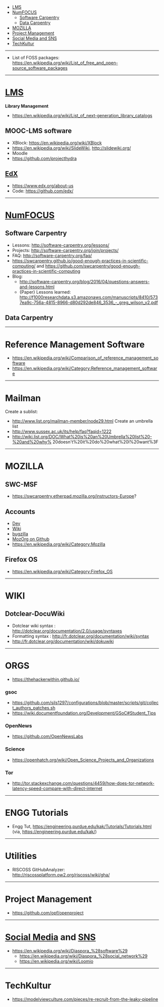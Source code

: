 + [LMS](#lms)
+ [NumFOCUS](#numfocus)
    + [Software Carpentry](#software-carpentry)
    + [Data Carpentry](#data-carpentry)
+ [MOZILLA](#mozilla)
+ [Project Management](#project-management)    
+ [Social Media and SNS](#social-media-and-sns)
+ [TechKultur](#techkultur)

----

+ List of FOSS packages: https://en.wikipedia.org/wiki/List_of_free_and_open-source_software_packages

----

# [LMS](https://en.wikipedia.org/wiki/Integrated_library_system)
__Library Management__
+ https://en.wikipedia.org/wiki/List_of_next-generation_library_catalogs

## MOOC-LMS software
+ XBlock: https://en.wikipedia.org/wiki/XBlock 
+ https://en.wikipedia.org/wiki/SlideWiki, http://slidewiki.org/
+ Moodle
+ https://github.com/projecthydra

## [EdX](https://en.wikipedia.org/wiki/EdX)
+ https://www.edx.org/about-us
+ Code: https://github.com/edx/


----

# [NumFOCUS](http://www.numfocus.org)
## Software Carpentry
+ Lessons: http://software-carpentry.org/lessons/
+ Projects: http://software-carpentry.org/join/projects/
+ FAQ: http://software-carpentry.org/faq/
+ https://swcarpentry.github.io/good-enough-practices-in-scientific-computing/ and https://github.com/swcarpentry/good-enough-practices-in-scientific-computing
+ Blog:
    + http://software-carpentry.org/blog/2016/04/questions-answers-and-lessons.html
    + {Paper} Lessons learned: http://f1000researchdata.s3.amazonaws.com/manuscripts/8410/5737ea9c-756a-4815-8966-d80d292de846_3536_-_greg_wilson_v2.pdf

## Data Carpentry

----

# Reference Management Software
+ https://en.wikipedia.org/wiki/Comparison_of_reference_management_software
+ https://en.wikipedia.org/wiki/Category:Reference_management_software

----

# Mailman
Create a sublist:
+ http://www.list.org/mailman-member/node29.html
Create an umbrella list 
+ http://www.sussex.ac.uk/its/help/faq?faqid=1222
+ http://wiki.list.org/DOC/What%20is%20an%20Umbrella%20list%20-%20and%20why%
20doesn't%20it%20do%20what%20I%20want%3F

----

# MOZILLA
## SWC-MSF
+ https://swcarpentry.etherpad.mozilla.org/instructors-Europe?

## Accounts
+ [Dev](https://developer.mozilla.org)
+ [Wiki](https://wiki.mozilla.org/)
+ [bugzilla](https://bugzilla.mozilla.org/)
+ [MozOrg on Github](https://github.com/mozilla/)
+ https://en.wikipedia.org/wiki/Category:Mozilla

## Firefox OS
+ https://en.wikipedia.org/wiki/Category:Firefox_OS

----

# WIKI
## Dotclear-DocuWiki
+ Dotclear wiki syntax : http://dotclear.org/documentation/2.0/usage/syntaxes
+ Formatting syntax : http://fr.dotclear.org/documentation/wiki/syntax
+ http://fr.dotclear.org/documentation/wiki/dokuwiki

----

# ORGS
+ https://thehackerwithin.github.io/

### gsoc
+ https://github.com/sils1297/configurations/blob/master/scripts/git/collect_authors_patches.sh
+ https://wiki.documentfoundation.org/Development/GSoC#Student_Tips

### OpenNews
+ https://github.com/OpenNewsLabs

### Science 
+ https://openhatch.org/wiki/Open_Science_Projects_and_Organizations

### Tor
+ http://tor.stackexchange.com/questions/4459/how-does-tor-network-latency-speed-compare-with-direct-internet

----

# ENGG Tutorials
+ Engg Tut, https://engineering.purdue.edu/kak/Tutorials/Tutorials.html (via, https://engineering.purdue.edu/kak/)

----

# Utilities
+ RISCOSS GitHubAnalyzer: http://riscossplatform.ow2.org/riscoss/wiki/gha/

----

# Project Management
+ https://github.com/opf/openproject

----

# [Social Media](https://en.wikipedia.org/wiki/Social_media) and [SNS](https://en.wikipedia.org/wiki/Social_networking_service)
+ https://en.wikipedia.org/wiki/Diaspora_%28software%29
    + https://en.wikipedia.org/wiki/Diaspora_%28social_network%29 
    + https://en.wikipedia.org/wiki/Loomio

----

# TechKultur
+ https://modelviewculture.com/pieces/re-recruit-from-the-leaky-pipeline

